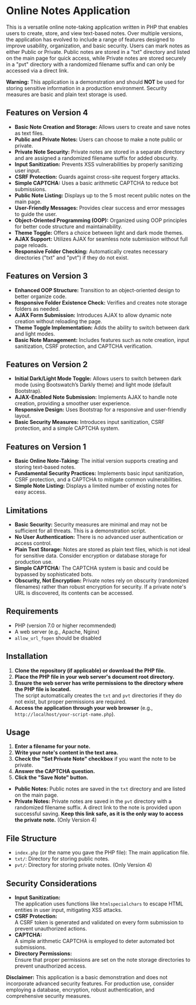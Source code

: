 # Online Notes Application

This is a versatile online note-taking application written in PHP that enables users to create, store, and view text-based notes. Over multiple versions, the application has evolved to include a range of features designed to improve usability, organization, and basic security. Users can mark notes as either Public or Private. Public notes are stored in a "txt" directory and listed on the main page for quick access, while Private notes are stored securely in a "pvt" directory with a randomized filename suffix and can only be accessed via a direct link.

**Warning:** This application is a demonstration and should **NOT** be used for storing sensitive information in a production environment. Security measures are basic and plain text storage is used.

## Features on Version 4

* **Basic Note Creation and Storage:** Allows users to create and save notes as text files.
* **Public and Private Notes:** Users can choose to make a note public or private.
* **Private Note Security:** Private notes are stored in a separate directory and are assigned a randomized filename suffix for added obscurity.
* **Input Sanitization:** Prevents XSS vulnerabilities by properly sanitizing user input.
* **CSRF Protection:** Guards against cross-site request forgery attacks.
* **Simple CAPTCHA:** Uses a basic arithmetic CAPTCHA to reduce bot submissions.
* **Public Note Listing:** Displays up to the 5 most recent public notes on the main page.
* **User-Friendly Messages:** Provides clear success and error messages to guide the user.
* **Object-Oriented Programming (OOP):** Organized using OOP principles for better code structure and maintainability.
* **Theme Toggle:** Offers a choice between light and dark mode themes.
* **AJAX Support:** Utilizes AJAX for seamless note submission without full page reloads.
* **Responsive Folder Checking:** Automatically creates necessary directories ("txt" and "pvt") if they do not exist.

## Features on Version 3

* **Enhanced OOP Structure:** Transition to an object-oriented design to better organize code.
* **Responsive Folder Existence Check:** Verifies and creates note storage folders as needed.
* **AJAX Form Submission:** Introduces AJAX to allow dynamic note creation without reloading the page.
* **Theme Toggle Implementation:** Adds the ability to switch between dark and light modes.
* **Basic Note Management:** Includes features such as note creation, input sanitization, CSRF protection, and CAPTCHA verification.

## Features on Version 2

* **Initial Dark/Light Mode Toggle:** Allows users to switch between dark mode (using Bootswatch’s Darkly theme) and light mode (default Bootstrap).
* **AJAX-Enabled Note Submission:** Implements AJAX to handle note creation, providing a smoother user experience.
* **Responsive Design:** Uses Bootstrap for a responsive and user-friendly layout.
* **Basic Security Measures:** Introduces input sanitization, CSRF protection, and a simple CAPTCHA system.

## Features on Version 1

* **Basic Online Note-Taking:** The initial version supports creating and storing text-based notes.
* **Fundamental Security Practices:** Implements basic input sanitization, CSRF protection, and a CAPTCHA to mitigate common vulnerabilities.
* **Simple Note Listing:** Displays a limited number of existing notes for easy access.

## Limitations

* **Basic Security:** Security measures are minimal and may not be sufficient for all threats. This is a demonstration script.
* **No User Authentication:** There is no advanced user authentication or access control.
* **Plain Text Storage:** Notes are stored as plain text files, which is not ideal for sensitive data. Consider encryption or database storage for production use.
* **Simple CAPTCHA:** The CAPTCHA system is basic and could be bypassed by sophisticated bots.
* **Obscurity, Not Encryption:** Private notes rely on obscurity (randomized filenames) rather than robust encryption for security. If a private note's URL is discovered, its contents can be accessed.

## Requirements

* PHP (version 7.0 or higher recommended)
* A web server (e.g., Apache, Nginx)
* `allow_url_fopen` should be disabled

## Installation

1. **Clone the repository (if applicable) or download the PHP file.**
2. **Place the PHP file in your web server's document root directory.**
3. **Ensure the web server has write permissions to the directory where the PHP file is located.**  
   The script automatically creates the `txt` and `pvt` directories if they do not exist, but proper permissions are required.
4. **Access the application through your web browser** (e.g., `http://localhost/your-script-name.php`).

## Usage

1. **Enter a filename for your note.**
2. **Write your note's content in the text area.**
3. **Check the "Set Private Note" checkbox** if you want the note to be private.
4. **Answer the CAPTCHA question.**
5. **Click the "Save Note" button.**

* **Public Notes:** Public notes are saved in the `txt` directory and are listed on the main page.
* **Private Notes:** Private notes are saved in the `pvt` directory with a randomized filename suffix. A direct link to the note is provided upon successful saving. **Keep this link safe, as it is the only way to access the private note.** (Only Version 4)

## File Structure

* `index.php` (or the name you gave the PHP file): The main application file.
* `txt/`: Directory for storing public notes.
* `pvt/`: Directory for storing private notes. (Only Version 4)

## Security Considerations

* **Input Sanitization:**  
  The application uses functions like `htmlspecialchars` to escape HTML entities in user input, mitigating XSS attacks.
* **CSRF Protection:**  
  A CSRF token is generated and validated on every form submission to prevent unauthorized actions.
* **CAPTCHA:**  
  A simple arithmetic CAPTCHA is employed to deter automated bot submissions.
* **Directory Permissions:**  
  Ensure that proper permissions are set on the note storage directories to prevent unauthorized access.

**Disclaimer:** This application is a basic demonstration and does not incorporate advanced security features. For production use, consider employing a database, encryption, robust authentication, and comprehensive security measures.
